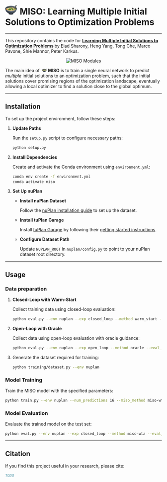 # <img src="miso-soup.svg" alt="drawing" width="40"/> MISO: Learning Multiple Initial Solutions to Optimization Problems

---

This repository contains the code for **[Learning Multiple Initial Solutions to Optimization Problems
](https://openreview.net/forum?id=wsb9GNh1Oi)** by Elad Sharony, Heng Yang, Tong Che, Marco Pavone, Shie Mannor, Peter Karkus.

<div style="text-align: center;">
  <img src="miso-modules.svg" alt="MISO Modules" />
</div>

The main idea of &nbsp;<img src="miso-soup.svg" alt="drawing" width="15"/> **MISO** is to train a single neural network to predict *multiple* initial solutions to
an optimization problem, such that the initial solutions cover promising regions of the optimization
landscape, eventually allowing a local optimizer to find a solution close to the global optimum.

---

## Installation

To set up the project environment, follow these steps:

1. **Update Paths**

   Run the `setup.py` script to configure necessary paths:

   ```bash
   python setup.py
   ```

2. **Install Dependencies**

   Create and activate the Conda environment using `environment.yml`:

   ```bash
   conda env create -f environment.yml
   conda activate miso
   ```

3. **Set Up nuPlan**

   - **Install nuPlan Dataset**

     Follow the [nuPlan installation guide](https://github.com/motional/nuplan-devkit/blob/master/docs/installation.md) to set up the dataset.

   - **Install tuPlan Garage**

     Install [tuPlan Garage](https://github.com/autonomousvision/tuplan_garage) by following their [getting started instructions](https://github.com/autonomousvision/tuplan_garage#getting-started).

   - **Configure Dataset Path**

     Update `NUPLAN_ROOT` in `nuplan/config.py` to point to your nuPlan dataset root directory.

---

## Usage

### Data preparation

1. **Closed-Loop with Warm-Start**

   Collect training data using closed-loop evaluation:

   ```bash
   python eval.py --env nuplan --exp closed_loop --method warm_start --eval_set train
   ```

2. **Open-Loop with Oracle**

   Collect data using open-loop evaluation with oracle guidance:

   ```bash
   python eval.py --env nuplan --exp open_loop --method oracle --eval_set train
   ```

3. Generate the dataset required for training:
   ```bash
   python training/dataset.py --env nuplan
   ```

### Model Training

Train the MISO model with the specified parameters:

```bash
python train.py --env nuplan --num_predictions 16 --miso_method miso-wta --seed 0
```

### Model Evaluation

Evaluate the trained model on the test set:

```bash
python eval.py --env nuplan --exp closed_loop --method miso-wta --eval_set test
```

---

## Citation

If you find this project useful in your research, please cite:

```bibtex
TODO
```
